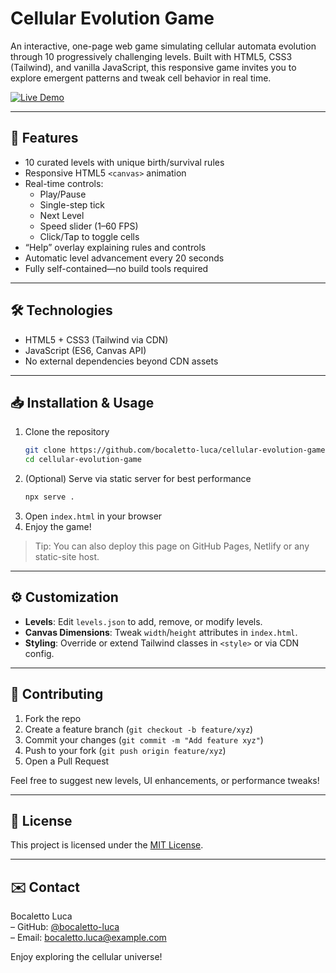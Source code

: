 # Cellular Evolution Game

An interactive, one-page web game simulating cellular automata evolution through 10 progressively challenging levels. Built with HTML5, CSS3 (Tailwind), and vanilla JavaScript, this responsive game invites you to explore emergent patterns and tweak cell behavior in real time.

[![Live Demo](https://img.shields.io/badge/Live-Demo-blue?style=for-the-badge)](https://bocaletto-luca.github.io/Evolution/index.html)

---

## 🚀 Features

- 10 curated levels with unique birth/survival rules  
- Responsive HTML5 `<canvas>` animation  
- Real-time controls:  
  - Play/Pause  
  - Single-step tick  
  - Next Level  
  - Speed slider (1–60 FPS)  
  - Click/Tap to toggle cells  
- “Help” overlay explaining rules and controls  
- Automatic level advancement every 20 seconds  
- Fully self-contained—no build tools required  

---

## 🛠️ Technologies

- HTML5 + CSS3 (Tailwind via CDN)  
- JavaScript (ES6, Canvas API)  
- No external dependencies beyond CDN assets  

---

## 📥 Installation & Usage

1. Clone the repository  
   ```bash
   git clone https://github.com/bocaletto-luca/cellular-evolution-game.git
   cd cellular-evolution-game
   ```
2. (Optional) Serve via static server for best performance  
   ```bash
   npx serve .
   ```  
3. Open `index.html` in your browser  
4. Enjoy the game!

> Tip: You can also deploy this page on GitHub Pages, Netlify or any static-site host.

---

## ⚙️ Customization

- **Levels**: Edit `levels.json` to add, remove, or modify levels.  
- **Canvas Dimensions**: Tweak `width`/`height` attributes in `index.html`.  
- **Styling**: Override or extend Tailwind classes in `<style>` or via CDN config.  

---

## 🤝 Contributing

1. Fork the repo  
2. Create a feature branch (`git checkout -b feature/xyz`)  
3. Commit your changes (`git commit -m "Add feature xyz"`)  
4. Push to your fork (`git push origin feature/xyz`)  
5. Open a Pull Request  

Feel free to suggest new levels, UI enhancements, or performance tweaks!

---

## 📝 License

This project is licensed under the [MIT License](LICENSE).

---

## ✉️ Contact

Bocaletto Luca  
– GitHub: [@bocaletto-luca](https://github.com/bocaletto-luca)  
– Email: bocaletto.luca@example.com

Enjoy exploring the cellular universe!
